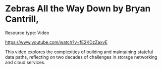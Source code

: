 # Zebras All the Way Down by Bryan Cantrill,

Resource type: Video

https://www.youtube.com/watch?v=fE2KDzZaxvE

This video explores the complexities of building and maintaining stateful data paths, reflecting on two decades of challenges in storage networking and cloud services.
